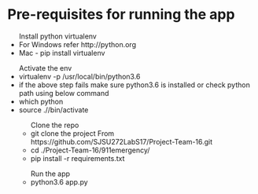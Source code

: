 # Pre-requisites for running the app

<ul> Install python virtualenv 
<li> For Windows refer http://python.org  </li>
<li> Mac - pip install virtualenv </li>
</ul>
<ul> Activate the env
  <li> virtualenv -p /usr/local/bin/python3.6 <project-name>
  <li> if the above step fails make sure python3.6 is installed or check python path using below command
  <li> which python
  <li> source ./<project-name>/bin/activate
<ul> Clone the repo
  <li> git clone the project From https://github.com/SJSU272LabS17/Project-Team-16.git
  <li> cd ./Project-Team-16/911emergency/
  <li> pip install -r requirements.txt
</ul>
<ul> Run the app
  <li> python3.6 app.py
</ul>
